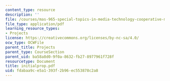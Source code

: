 ```yaml
---
content_type: resource
description: ''
file: /courses/mas-965-special-topics-in-media-technology-cooperative-machines-fall-2003/fdabaa9ce5a1393f2b96ec553878c2a8_initialprop.pdf
file_type: application/pdf
learning_resource_types:
- Projects
license: https://creativecommons.org/licenses/by-nc-sa/4.0/
ocw_type: OCWFile
parent_title: Projects
parent_type: CourseSection
parent_uid: ba58a8d0-9f0a-8632-fb27-8977961f728f
resourcetype: Document
title: initialprop.pdf
uid: fdabaa9c-e5a1-393f-2b96-ec553878c2a8
---
```

